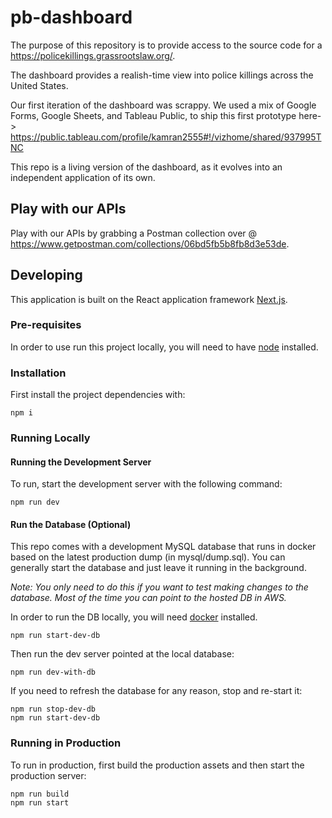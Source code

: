 # pb-dashboard

The purpose of this repository is to provide access to the source code for a https://policekillings.grassrootslaw.org/.

The dashboard provides a realish-time view into police killings across the United States. 

Our first iteration of the dashboard was scrappy. We used a mix of Google Forms, Google Sheets, and Tableau Public, to ship this first prototype here-> https://public.tableau.com/profile/kamran2555#!/vizhome/shared/937995TNC

This repo is a living version of the dashboard, as it evolves into an independent application of its own.

## Play with our APIs 
Play with our APIs by grabbing a Postman collection over @ https://www.getpostman.com/collections/06bd5fb5b8fb8d3e53de. 

## Developing

This application is built on the React application framework [Next.js](https://nextjs.org/).

### Pre-requisites

In order to use run this project locally, you will need to have [node](https://nodejs.org/en/download/) installed.

### Installation

First install the project dependencies with:

```
npm i
```

### Running Locally

#### Running the Development Server

To run, start the development server with the following command:

```
npm run dev
```

#### Run the Database (Optional)

This repo comes with a development MySQL database that runs in docker based on the latest production dump (in mysql/dump.sql). You can generally start the database and just leave it running in the background.

_Note: You only need to do this if you want to test making changes to the database. Most of the time you can point to the hosted DB in AWS._

In order to run the DB locally, you will need [docker](https://docs.docker.com/desktop/) installed.

```
npm run start-dev-db
```

Then run the dev server pointed at the local database:

```
npm run dev-with-db
```

If you need to refresh the database for any reason, stop and re-start it:

```
npm run stop-dev-db
npm run start-dev-db
```

### Running in Production

To run in production, first build the production assets and then start the production server:

```
npm run build
npm run start
```
